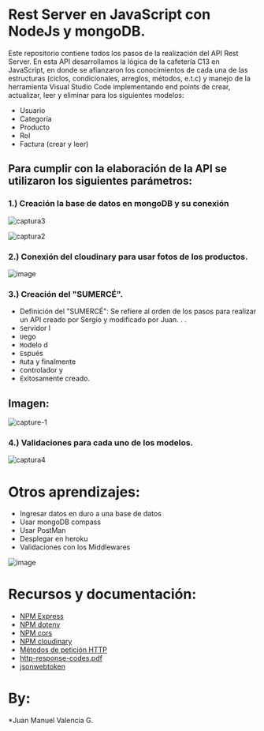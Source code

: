 # Rest Server en JavaScript con NodeJs y mongoDB.

Este repositorio contiene todos los pasos de la realización del API Rest Server.
En esta API desarrollamos la lógica de la cafetería C13 en JavaScript, en donde se afianzaron los conocimientos 
de cada una de las estructuras (ciclos, condicionales, arreglos, métodos, e.t.c) y manejo de la herramienta Visual Studio Code
implementando end points de crear, actualizar, leer y eliminar para los siguientes modelos:

- Usuario
- Categoría
- Producto
- Rol
- Factura (crear y leer)

## Para cumplir con la elaboración de la API se utilizaron los siguientes parámetros:

### 1.) Creación la base de datos en mongoDB y su conexión

![captura3](https://user-images.githubusercontent.com/105325621/201384658-07ff75d4-49a8-4575-bd0f-6ad87b0c2f72.png)


![captura2](https://user-images.githubusercontent.com/105325621/201384516-3e0b6969-b6db-4f13-81da-16d5d002b47f.png)





### 2.) Conexión del cloudinary para usar fotos de los productos.

![image](https://user-images.githubusercontent.com/105325621/201384736-1185e9a2-f6a0-4bb7-bdf5-4fa11c487777.png)


### 3.) Creación del "SUMERCÉ".
- Definición del "SUMERCÉ": Se refiere al orden de los pasos para realizar un API creado por Sergio y modificado por Juan.
.
.
- `S`ervidor l
- `U`ego
- `M`odelo d
- `E`spués
- `R`uta y finalmente
- `C`ontrolador y
- `É`xitosamente creado.



## Imagen:
![capture-1](https://user-images.githubusercontent.com/105325621/201380026-d23258e6-8a4c-4912-a24b-008b431640cf.png)

### 4.) Validaciones para cada uno de los modelos.

![captura4](https://user-images.githubusercontent.com/105325621/201385648-4084f740-8f45-424b-962e-120366001c12.png)

# Otros aprendizajes:
- Ingresar datos en duro a una base de datos
- Usar mongoDB compass
- Usar PostMan
- Desplegar en heroku
- Validaciones con los Middlewares

![image](https://user-images.githubusercontent.com/105325621/201389117-95e8174d-097d-4310-930d-e344a7aec45e.png)



# Recursos y documentación:


- [NPM Express](https://expressjs.com/)
- [NPM dotenv](https://www.npmjs.com/package/dotenv)
- [NPM cors](https://www.npmjs.com/package/cors)
- [NPM cloudinary](https://www.npmjs.com/package/cloudinary)
- [Métodos de petición HTTP](https://developer.mozilla.org/es/docs/Web/HTTP/Methods)
- [http-response-codes.pdf](https://github.com/codigoc13/rest-server/files/9769606/http-response-codes.pdf)
- [jsonwebtoken](https://www.npmjs.com/package/jsonwebtoken)


# By:
*Juan Manuel Valencia G.


